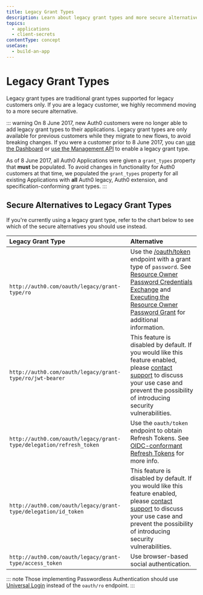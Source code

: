 ```yaml
---
title: Legacy Grant Types
description: Learn about legacy grant types and more secure alternatives.
topics:
  - applications
  - client-secrets
contentType: concept
useCase:
  - build-an-app
---
```


# Legacy Grant Types

Legacy grant types are traditional grant types supported for legacy customers only. If you are a legacy customer, we highly recommend moving to a more secure alternative.

::: warning 
On 8 June 2017, new Auth0 customers were no longer able to add legacy grant types to their applications. Legacy grant types are only available for previous customers while they migrate to new flows, to avoid breaking changes. If you were a customer prior to 8 June 2017, you can [use the Dashboard](/applications/guides/update-grant-types-dashboard) or [use the Management API](/applications/guides/update-grant-types-mgmt-api) to enable a legacy grant type.

As of 8 June 2017, all Auth0 Applications were given a `grant_types` property that **must** be populated. To avoid changes in functionality for Auth0 customers at that time, we populated the `grant_types` property for all existing Applications with **all** Auth0 legacy, Auth0 extension, and specification-conforming grant types.
:::

## Secure Alternatives to Legacy Grant Types

If you're currently using a legacy grant type, refer to the chart below to see which of the secure alternatives you should use instead.

| Legacy Grant Type | Alternative |
|:-----|:----|
|`http://auth0.com/oauth/legacy/grant-type/ro` | Use the [/oauth/token](/api/authentication#authorization-code) endpoint with a grant type of `password`. See [Resource Owner Password Credentials Exchange](/api-auth/tutorials/adoption/password) and [Executing the Resource Owner Password Grant](/api-auth/tutorials/password-grant) for additional information. |
| `http://auth0.com/oauth/legacy/grant-type/ro/jwt-bearer` | This feature is disabled by default. If you would like this feature enabled, please [contact support](https://support.auth0.com/) to discuss your use case and prevent the possibility of introducing security vulnerabilities. |
| `http://auth0.com/oauth/legacy/grant-type/delegation/refresh_token` | Use the `oauth/token` endpoint to obtain Refresh Tokens. See [OIDC-conformant Refresh Tokens](/api-auth/tutorials/adoption/refresh-tokens) for more info. |
| `http://auth0.com/oauth/legacy/grant-type/delegation/id_token` | This feature is disabled by default. If you would like this feature enabled, please [contact support](https://support.auth0.com/) to discuss your use case and prevent the possibility of introducing security vulnerabilities. |
| `http://auth0.com/oauth/legacy/grant-type/access_token` | Use browser-based social authentication. |

::: note
Those implementing Passwordless Authentication should use [Universal Login](/hosted-pages/login) instead of the `oauth/ro` endpoint.
:::
